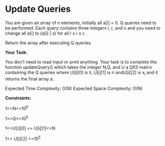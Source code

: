 # Update Queries

You are given an array of n elements, initially all a[i] = 0. Q queries need to be performed. Each query contains three integers l, r, and x  and you need to change all a[i] to (a[i] | x) for all l ≤ i ≤ r.

Return the array after executing Q queries.

**Your Task:**

You don't need to read input or print anything. Your task is to complete the function updateQuery() which takes the integer N,Q, and U a QX3 matrix containing the Q queries where U[i][0] is li, U[i][1] is ri andU[i][2] is x<sub>i</sub> and it returns the final array a.

Expected Time Complexity: O(N)
Expected Space Complexity: O(N)

**Constraints:**

1<=N<=10<sup>5</sup>

1<=Q<=10<sup>5</sup>

1<=U[i][0] <= U[i][1]<=N

1<= U[i][2] <=10<sup>5</sup>
